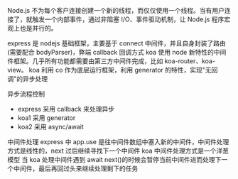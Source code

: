 Node.js 不为每个客户连接创建一个新的线程，而仅仅使用一个线程。当有用户连接了，就触发一个内部事件，通过非阻塞 I/O、事件驱动机制，让 Node.js 程序宏观上也是并行的。

express 是 nodejs 基础框架，主要基于 connect 中间件，并且自身封装了路由(需要配合 bodyParser)，弊端 callback 回调方式
koa 使用 node 新特性的中间件框架。几乎所有功能都需要由第三方中间件完成，比如 koa-router、koa-view。
koa 利用 co 作为底层运行框架，利用 generator 的特性，实现"无回调"的异步处理

异步流程控制

- express 采用 callback 来处理异步
- koa1 采用 generator
- koa2 采用 async/await

中间件处理
express 中 app.use 是往中间件数组中塞入新的中间件，中间件处理方式是线性的，next 过后继续寻找下一个中间件
koa 中间件处理方式是一个洋葱模型
当 koa 处理中间件遇到 await next()的时候会暂停当前中间件进而处理下一个中间件，最后再回过头来继续处理剩下的任务
